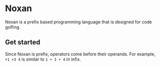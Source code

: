 # Noxan
Noxan is a prefix based programming language that is designed for code golfing.

## Get started
Since Noxan is prefix, operators come before their operands.
For example, `+1 +3 4` is similar to `1 + 3 + 4` in infix.
